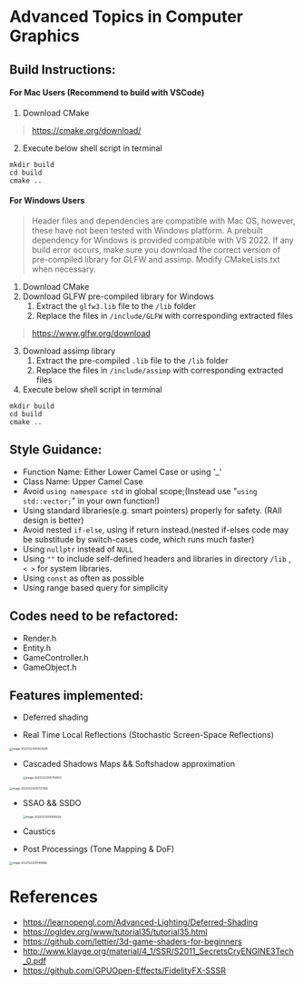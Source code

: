 # Advanced Topics in Computer Graphics
## Build Instructions:

#### For Mac Users (Recommend to build with VSCode)

1. Download CMake 

> https://cmake.org/download/

2. Execute below shell script in terminal

```shell
mkdir build
cd build
cmake ..
```



#### For Windows Users

> Header files and dependencies are compatible with Mac OS, however, these have not been tested with Windows platform. A prebuilt dependency for Windows is provided compatible with VS 2022. If any build error occurs, make sure you download the correct version of pre-compiled library for GLFW and assimp. Modify CMakeLists.txt when necessary.

1. Download CMake
2. Download GLFW pre-compiled library for Windows
   1. Extract the `glfw3.lib` file to the `/lib` folder
   2. Replace the files in `/include/GLFW` with corresponding extracted files

>  https://www.glfw.org/download

3. Download assimp library 
   1. Extract the pre-compiled `.lib` file to the `/lib` folder
   2. Replace the files in `/include/assimp` with corresponding extracted files
4. Execute below shell script in terminal

```shell
mkdir build
cd build
cmake ..
```



## Style Guidance:

* Function Name: Either Lower Camel Case or using '_'
* Class Name: Upper Camel Case
* Avoid `using namespace std` in global scope;(Instead use "``using std::vector;``" in your own function!)
* Using standard libraries(e.g. smart pointers) properly for safety. (RAII design is better)
* Avoid nested `if-else`, using if return instead.(nested if-elses code may be substitude by switch-cases code, which runs much faster)
* Using `nullptr` instead of `NULL`
* Using `""` to include self-defined headers and libraries in directory `/lib` , `< >` for system libraries.
* Using `const` as often as possible
* Using range based query for simplicity



## Codes need to be refactored:

* Render.h
* Entity.h
* GameController.h
* GameObject.h



## Features implemented:

* Deferred shading

* Real Time Local Reflections (Stochastic Screen-Space Reflections)

<img src="https://live.staticflickr.com/65535/52580727761_cf6a8a5dae_o.png" alt="image-20221223005629295" style="zoom:33%;" />

* Cascaded Shadows Maps && Softshadow approximation

  <img src="https://live.staticflickr.com/65535/52580992994_6c741eb5fc_o.png" alt="image-20221223005759633" style="zoom:33%;" />

<img src="https://live.staticflickr.com/65535/52581165880_7466485133_o.png" alt="image-20221223005737958" style="zoom:33%;" />

* SSAO && SSDO

  <img src="https://live.staticflickr.com/65535/52580727506_294c877e88_o.png" alt="image-20221223005916428" style="zoom:33%;" />

* Caustics

* Post Processings (Tone Mapping & DoF)

<img src="https://live.staticflickr.com/65535/52581249633_a078439352_o.png" alt="image-20221223010149966" style="zoom:33%;" />

# References

* https://learnopengl.com/Advanced-Lighting/Deferred-Shading
* https://ogldev.org/www/tutorial35/tutorial35.html
* https://github.com/lettier/3d-game-shaders-for-beginners
* http://www.klayge.org/material/4_1/SSR/S2011_SecretsCryENGINE3Tech_0.pdf
* https://github.com/GPUOpen-Effects/FidelityFX-SSSR
